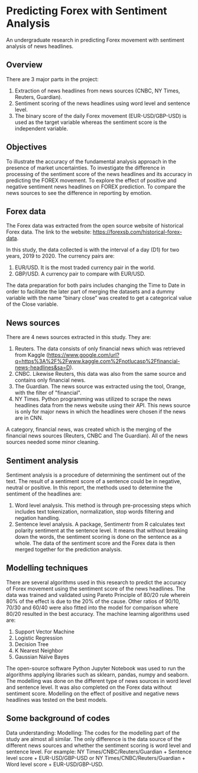 # Predicting Forex with Sentiment Analysis
An undergraduate research in predicting Forex movement with sentiment analysis of news headlines. 

## Overview
There are 3 major parts in the project: 
1. Extraction of news headlines from news sources (CNBC, NY Times, Reuters, Guardian).
2. Sentiment scoring of the news headlines using word level and sentence level. 
3. The binary score of the daily Forex movement (EUR-USD/GBP-USD) is used as the target variable whereas the sentiment score is the independent variable. 

## Objectives
To illustrate the accuracy of the fundamental analysis approach in the presence of market uncertainties.
To investigate the difference in processing of the sentiment score of the news headlines and its accuracy in predicting the FOREX movement.
To explore the effect of positive and negative sentiment news headlines on FOREX prediction.
To compare the news sources to see the difference in reporting by emotion.

## Forex data
The Forex data was extracted from the open source website of historical Forex data. The link to the website: https://forexsb.com/historical-forex-data. 

In this study, the data collected is with the interval of a day (D1) for two years, 2019 to 2020. The currency pairs are:
1. EUR/USD. It is the most traded currency pair in the world.
2. GBP/USD. A currency pair to compare with EUR/USD.

The data preparation for both pairs includes changing the Time to Date in order to facilitate the later part of merging the datasets and a dummy variable with the name “binary close” was created to get a categorical value of the Close variable. 

## News sources
There are 4 news sources extracted in this study. They are: 
1. Reuters. The data consists of only financial news which was retrieved from Kaggle (https://www.google.com/url?q=https%3A%2F%2Fwww.kaggle.com%2Fnotlucasp%2Ffinancial-news-headlines&sa=D).  
2. CNBC. Likewise Reuters, this data was also from the same source and contains only financial news.
3. The Guardian. The news source was extracted using the tool, Orange, with the filter of "financial". 
4. NY Times. Python programming was utilized to scrape the news headlines data from the news website using their API. This news source is only for major news in which the headlines were chosen if the news are in CNN. 

A category, financial news, was created which is the merging of the financial news sources (Reuters, CNBC and The Guardian). All of the news sources needed some minor cleaning.  

## Sentiment analysis
Sentiment analysis is a procedure of determining the sentiment out of the text. The result of a sentiment score of a sentence could be in negative, neutral or positive. In this report, the methods used to determine the sentiment of the headlines are: 
1. Word level analysis. This method is through pre-processing steps which includes text tokenization, normalization, stop words filtering and negation handling. 
2. Sentence level analysis. A package, Sentimentr from R calculates text polarity sentiment at the sentence level. It means that without breaking down the words, the sentiment scoring is done on the sentence as a whole. 
The data of the sentiment score and the Forex data is then merged together for the prediction analysis. 

## Modelling techniques
There are several algorithms used in this research to predict the accuracy of Forex movement using the sentiment score of the news headlines. The data was trained and validated using Pareto Principle of 80/20 rule wherein 80% of the effect is due to the 20% of the cause. Other ratios of 90/10, 70/30 and 60/40 were also fitted into the model for comparison where 80/20 resulted in the best accuracy. 
The machine learning algorithms used are: 
1. Support Vector Machine 
2. Logistic Regression
3. Decision Tree
4. K Nearest Neighbor
5. Gaussian Naïve Bayes

The open-source software Python Jupyter Notebook was used to run the algorithms applying libraries such as sklearn, pandas, numpy and seaborn. The modelling was done on the different type of news sources in word level and sentence level. It was also completed on the Forex data without sentiment score. Modelling on the effect of positive and negative news headlines was tested on the best models. 

## Some background of codes
Data understanding: 
Modelling:
The codes for the modelling part of the study are almost all similar. The only difference is the data source of the different news sources and whether the sentiment scoring is word level and sentence level. For example: NY Times/CNBC/Reuters/Guardian + Sentence level score + EUR-USD/GBP-USD or NY Times/CNBC/Reuters/Guardian + Word level score + EUR-USD/GBP-USD. 


